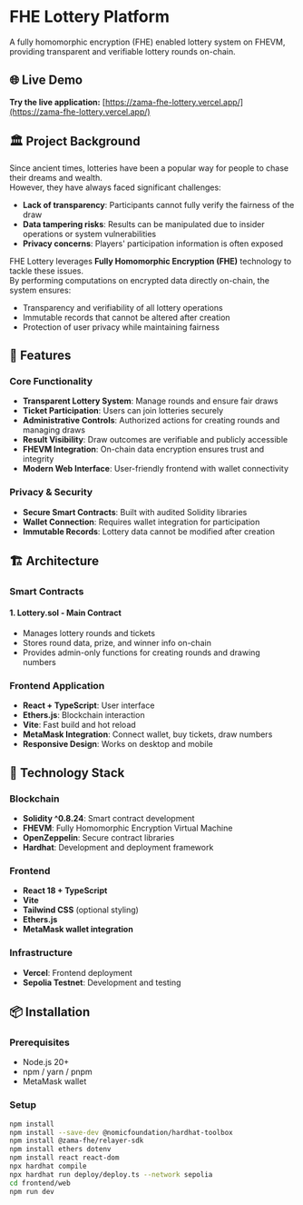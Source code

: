# FHE Lottery Platform

A fully homomorphic encryption (FHE) enabled lottery system on FHEVM, providing transparent and verifiable lottery rounds on-chain.

## 🌐 Live Demo

**Try the live application:** [https://zama-fhe-lottery.vercel.app/](https://zama-fhe-lottery.vercel.app/)

## 🏛️ Project Background

Since ancient times, lotteries have been a popular way for people to chase their dreams and wealth.  
However, they have always faced significant challenges:  
- **Lack of transparency**: Participants cannot fully verify the fairness of the draw  
- **Data tampering risks**: Results can be manipulated due to insider operations or system vulnerabilities  
- **Privacy concerns**: Players' participation information is often exposed  

FHE Lottery leverages **Fully Homomorphic Encryption (FHE)** technology to tackle these issues.  
By performing computations on encrypted data directly on-chain, the system ensures:  

- Transparency and verifiability of all lottery operations  
- Immutable records that cannot be altered after creation  
- Protection of user privacy while maintaining fairness  

## 🚀 Features

### Core Functionality
- **Transparent Lottery System**: Manage rounds and ensure fair draws  
- **Ticket Participation**: Users can join lotteries securely  
- **Administrative Controls**: Authorized actions for creating rounds and managing draws  
- **Result Visibility**: Draw outcomes are verifiable and publicly accessible  
- **FHEVM Integration**: On-chain data encryption ensures trust and integrity  
- **Modern Web Interface**: User-friendly frontend with wallet connectivity  

### Privacy & Security
- **Secure Smart Contracts**: Built with audited Solidity libraries  
- **Wallet Connection**: Requires wallet integration for participation  
- **Immutable Records**: Lottery data cannot be modified after creation

## 🏗️ Architecture

### Smart Contracts

#### 1. **Lottery.sol** - Main Contract
- Manages lottery rounds and tickets
- Stores round data, prize, and winner info on-chain
- Provides admin-only functions for creating rounds and drawing numbers

### Frontend Application
- **React + TypeScript**: User interface
- **Ethers.js**: Blockchain interaction
- **Vite**: Fast build and hot reload
- **MetaMask Integration**: Connect wallet, buy tickets, draw numbers
- **Responsive Design**: Works on desktop and mobile

## 🔧 Technology Stack

### Blockchain
- **Solidity ^0.8.24**: Smart contract development
- **FHEVM**: Fully Homomorphic Encryption Virtual Machine
- **OpenZeppelin**: Secure contract libraries
- **Hardhat**: Development and deployment framework

### Frontend
- **React 18 + TypeScript**
- **Vite**
- **Tailwind CSS** (optional styling)
- **Ethers.js**
- **MetaMask wallet integration**

### Infrastructure
- **Vercel**: Frontend deployment 
- **Sepolia Testnet**: Development and testing

## 📦 Installation

### Prerequisites
- Node.js 20+
- npm / yarn / pnpm
- MetaMask wallet

### Setup

```bash
npm install
npm install --save-dev @nomicfoundation/hardhat-toolbox
npm install @zama-fhe/relayer-sdk
npm install ethers dotenv
npm install react react-dom
npx hardhat compile
npx hardhat run deploy/deploy.ts --network sepolia
cd frontend/web
npm run dev